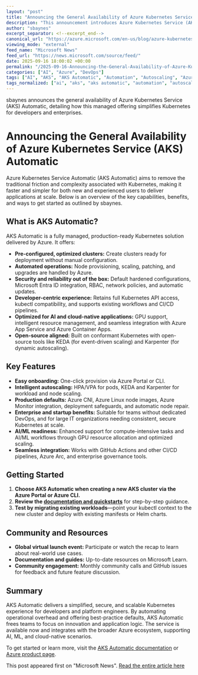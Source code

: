 ```yaml
---
layout: "post"
title: "Announcing the General Availability of Azure Kubernetes Service (AKS) Automatic"
description: "This announcement introduces Azure Kubernetes Service (AKS) Automatic, a new managed mode for AKS offering one-click production clusters, automated scaling, built-in security, and deep integration with Azure’s developer and monitoring tools. AKS Automatic is designed to simplify Kubernetes operations for both startups and enterprises alike, reducing operational overhead and accelerating delivery of AI and cloud-native applications. The platform offers an opinionated, developer-friendly experience built on open-source Kubernetes, with out-of-the-box support for AI and cloud-native workloads. The post includes details on how to get started, integration with CI/CD and Azure services, and community resources for ongoing feedback and improvement."
author: "sbaynes"
excerpt_separator: <!--excerpt_end-->
canonical_url: "https://azure.microsoft.com/en-us/blog/azure-kubernetes-service-automatic-fast-and-frictionless-kubernetes-for-all/"
viewing_mode: "external"
feed_name: "Microsoft News"
feed_url: "https://news.microsoft.com/source/feed/"
date: 2025-09-16 18:00:02 +00:00
permalink: "/2025-09-16-Announcing-the-General-Availability-of-Azure-Kubernetes-Service-AKS-Automatic.html"
categories: ["AI", "Azure", "DevOps"]
tags: ["AI", "AKS", "AKS Automatic", "Automation", "Autoscaling", "Azure", "Azure Linux", "Azure Monitor", "CI/CD", "Cloud Infrastructure", "Cloud Native", "Company News", "Container Orchestration", "Developer Tools", "DevOps", "Enterprise IT", "GitHub Actions", "Karpenter", "KEDA", "Kubernetes", "Microsoft Entra ID", "News", "Production Clusters", "Scale", "Technology"]
tags_normalized: ["ai", "aks", "aks automatic", "automation", "autoscaling", "azure", "azure linux", "azure monitor", "cislashcd", "cloud infrastructure", "cloud native", "company news", "container orchestration", "developer tools", "devops", "enterprise it", "github actions", "karpenter", "keda", "kubernetes", "microsoft entra id", "news", "production clusters", "scale", "technology"]
---
```


sbaynes announces the general availability of Azure Kubernetes Service (AKS) Automatic, detailing how this managed offering simplifies Kubernetes for developers and enterprises.<!--excerpt_end-->

# Announcing the General Availability of Azure Kubernetes Service (AKS) Automatic

Azure Kubernetes Service Automatic (AKS Automatic) aims to remove the traditional friction and complexity associated with Kubernetes, making it faster and simpler for both new and experienced users to deliver applications at scale. Below is an overview of the key capabilities, benefits, and ways to get started as outlined by sbaynes.

## What is AKS Automatic?

AKS Automatic is a fully managed, production-ready Kubernetes solution delivered by Azure. It offers:

- **Pre-configured, optimized clusters:** Create clusters ready for deployment without manual configuration.
- **Automated operations:** Node provisioning, scaling, patching, and upgrades are handled by Azure.
- **Security and reliability out of the box:** Default hardened configurations, Microsoft Entra ID integration, RBAC, network policies, and automatic updates.
- **Developer-centric experience:** Retains full Kubernetes API access, kubectl compatibility, and supports existing workflows and CI/CD pipelines.
- **Optimized for AI and cloud-native applications:** GPU support, intelligent resource management, and seamless integration with Azure App Service and Azure Container Apps.
- **Open-source aligned:** Built on conformant Kubernetes with open-source tools like KEDA (for event-driven scaling) and Karpenter (for dynamic autoscaling).

## Key Features

- **Easy onboarding:** One-click provision via Azure Portal or CLI.
- **Intelligent autoscaling:** HPA/VPA for pods, KEDA and Karpenter for workload and node scaling.
- **Production defaults:** Azure CNI, Azure Linux node images, Azure Monitor integration, deployment safeguards, and automatic node repair.
- **Enterprise and startup benefits:** Suitable for teams without dedicated DevOps, and for large IT organizations needing consistent, secure Kubernetes at scale.
- **AI/ML readiness:** Enhanced support for compute-intensive tasks and AI/ML workflows through GPU resource allocation and optimized scaling.
- **Seamless integration:** Works with GitHub Actions and other CI/CD pipelines, Azure Arc, and enterprise governance tools.

## Getting Started

1. **Choose AKS Automatic when creating a new AKS cluster via the Azure Portal or Azure CLI.**
2. **Review the [documentation and quickstarts](https://learn.microsoft.com/azure/aks/intro-aks-automatic)** for step-by-step guidance.
3. **Test by migrating existing workloads**—point your kubectl context to the new cluster and deploy with existing manifests or Helm charts.

## Community and Resources

- **Global virtual launch event:** Participate or watch the recap to learn about real-world use cases.
- **Documentation and guides:** Up-to-date resources on Microsoft Learn.
- **Community engagement:** Monthly community calls and GitHub issues for feedback and future feature discussion.

## Summary

AKS Automatic delivers a simplified, secure, and scalable Kubernetes experience for developers and platform engineers. By automating operational overhead and offering best-practice defaults, AKS Automatic frees teams to focus on innovation and application logic. The service is available now and integrates with the broader Azure ecosystem, supporting AI, ML, and cloud-native scenarios.

To get started or learn more, visit the [AKS Automatic documentation](https://learn.microsoft.com/azure/aks/intro-aks-automatic) or [Azure product page](https://azure.microsoft.com/products/kubernetes-service).

This post appeared first on "Microsoft News". [Read the entire article here](https://azure.microsoft.com/en-us/blog/azure-kubernetes-service-automatic-fast-and-frictionless-kubernetes-for-all/)
